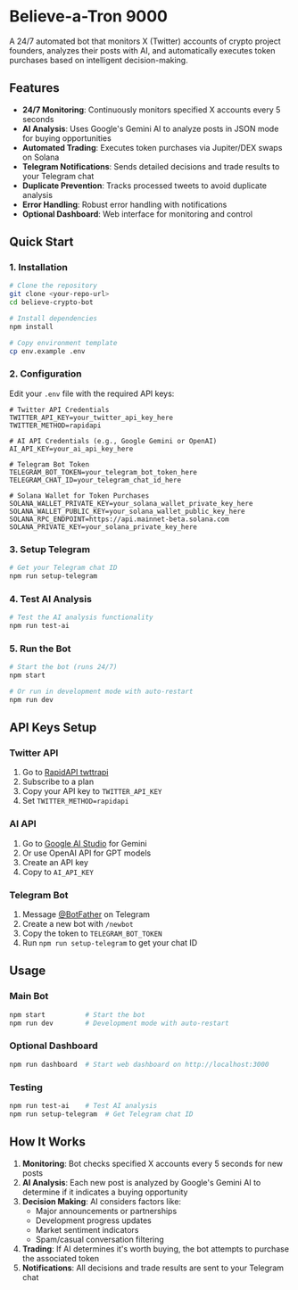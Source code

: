# Believe-a-Tron 9000

A 24/7 automated bot that monitors X (Twitter) accounts of crypto project founders, analyzes their posts with AI, and automatically executes token purchases based on intelligent decision-making.

## Features

- **24/7 Monitoring**: Continuously monitors specified X accounts every 5 seconds
- **AI Analysis**: Uses Google's Gemini AI to analyze posts in JSON mode for buying opportunities
- **Automated Trading**: Executes token purchases via Jupiter/DEX swaps on Solana
- **Telegram Notifications**: Sends detailed decisions and trade results to your Telegram chat
- **Duplicate Prevention**: Tracks processed tweets to avoid duplicate analysis
- **Error Handling**: Robust error handling with notifications
- **Optional Dashboard**: Web interface for monitoring and control

## Quick Start

### 1. Installation

```bash
# Clone the repository
git clone <your-repo-url>
cd believe-crypto-bot

# Install dependencies
npm install

# Copy environment template
cp env.example .env
```

### 2. Configuration

Edit your `.env` file with the required API keys:

```env
# Twitter API Credentials
TWITTER_API_KEY=your_twitter_api_key_here
TWITTER_METHOD=rapidapi

# AI API Credentials (e.g., Google Gemini or OpenAI)
AI_API_KEY=your_ai_api_key_here

# Telegram Bot Token
TELEGRAM_BOT_TOKEN=your_telegram_bot_token_here
TELEGRAM_CHAT_ID=your_telegram_chat_id_here

# Solana Wallet for Token Purchases
SOLANA_WALLET_PRIVATE_KEY=your_solana_wallet_private_key_here
SOLANA_WALLET_PUBLIC_KEY=your_solana_wallet_public_key_here
SOLANA_RPC_ENDPOINT=https://api.mainnet-beta.solana.com
SOLANA_PRIVATE_KEY=your_solana_private_key_here
```

### 3. Setup Telegram

```bash
# Get your Telegram chat ID
npm run setup-telegram
```

### 4. Test AI Analysis

```bash
# Test the AI analysis functionality
npm run test-ai
```

### 5. Run the Bot

```bash
# Start the bot (runs 24/7)
npm start

# Or run in development mode with auto-restart
npm run dev
```

## API Keys Setup

### Twitter API
1. Go to [RapidAPI twttrapi](https://rapidapi.com/Glavier/api/twttrapi)
2. Subscribe to a plan
3. Copy your API key to `TWITTER_API_KEY`
4. Set `TWITTER_METHOD=rapidapi`

### AI API
1. Go to [Google AI Studio](https://aistudio.google.com/) for Gemini
2. Or use OpenAI API for GPT models
3. Create an API key
4. Copy to `AI_API_KEY`

### Telegram Bot
1. Message [@BotFather](https://t.me/BotFather) on Telegram
2. Create a new bot with `/newbot`
3. Copy the token to `TELEGRAM_BOT_TOKEN`
4. Run `npm run setup-telegram` to get your chat ID

## Usage

### Main Bot
```bash
npm start          # Start the bot
npm run dev        # Development mode with auto-restart
```

### Optional Dashboard
```bash
npm run dashboard  # Start web dashboard on http://localhost:3000
```

### Testing
```bash
npm run test-ai    # Test AI analysis
npm run setup-telegram  # Get Telegram chat ID
```

## How It Works

1. **Monitoring**: Bot checks specified X accounts every 5 seconds for new posts
2. **AI Analysis**: Each new post is analyzed by Google's Gemini AI to determine if it indicates a buying opportunity
3. **Decision Making**: AI considers factors like:
   - Major announcements or partnerships
   - Development progress updates
   - Market sentiment indicators
   - Spam/casual conversation filtering
4. **Trading**: If AI determines it's worth buying, the bot attempts to purchase the associated token
5. **Notifications**: All decisions and trade results are sent to your Telegram chat
